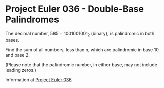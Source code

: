 # Project Euler 036 - Double-Base Palindromes

The decimal number, 585 = 1001001001<sub>2</sub> (binary), is palindromic in both bases.

Find the sum of all numbers, less than n, which are palindromic in base 10 and base 2.

(Please note that the palindromic number, in either base, may not include leading zeros.)

Information at [Project Euler 036](https://projecteuler.net/problem=36)